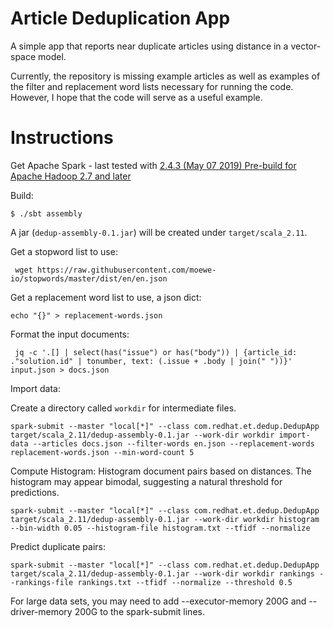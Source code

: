 # Article Deduplication App

A simple app that reports near duplicate articles using distance in a vector-space model.

Currently, the repository is missing example articles as well as examples of the filter and replacement word lists necessary for running the code. However, I hope that the code will serve as a useful example.

# Instructions

Get Apache Spark - last tested with [2.4.3 (May 07 2019) Pre-build for Apache Hadoop 2.7 and later](https://spark.apache.org/downloads.html)

Build:

    $ ./sbt assembly

A jar (`dedup-assembly-0.1.jar`) will be created under `target/scala_2.11`.

Get a stopword list to use:

     wget https://raw.githubusercontent.com/moewe-io/stopwords/master/dist/en/en.json

Get a replacement word list to use, a json dict:

    echo "{}" > replacement-words.json

Format the input documents:

     jq -c '.[] | select(has("issue") or has("body")) | {article_id: ."solution.id" | tonumber, text: (.issue + .body | join(" "))}' input.json > docs.json

Import data:

Create a directory called `workdir` for intermediate files.

    spark-submit --master "local[*]" --class com.redhat.et.dedup.DedupApp target/scala_2.11/dedup-assembly-0.1.jar --work-dir workdir import-data --articles docs.json --filter-words en.json --replacement-words replacement-words.json --min-word-count 5


Compute Histogram:
Histogram document pairs based on distances.  The histogram may appear bimodal, suggesting a natural threshold for predictions.

    spark-submit --master "local[*]" --class com.redhat.et.dedup.DedupApp target/scala_2.11/dedup-assembly-0.1.jar --work-dir workdir histogram --bin-width 0.05 --histogram-file histogram.txt --tfidf --normalize

Predict duplicate pairs:

    spark-submit --master "local[*]" --class com.redhat.et.dedup.DedupApp target/scala_2.11/dedup-assembly-0.1.jar --work-dir workdir rankings --rankings-file rankings.txt --tfidf --normalize --threshold 0.5

For large data sets, you may need to add --executor-memory 200G and --driver-memory 200G to the spark-submit lines.

